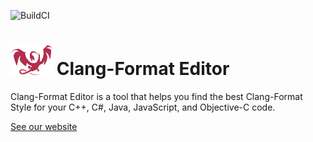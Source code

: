![BuildCI](https://github.com/Caphyon/clang-format-editor/workflows/BuildCI/badge.svg?branch=main)

# <img src="ClangPowerTools.png" height="48"> Clang-Format Editor
Clang-Format Editor is a tool that helps you find the best Clang-Format Style for your C++, C#, Java, JavaScript, and Objective-C code.

[See our website](https://clangpowertools.com/clang-format-editor.html)
